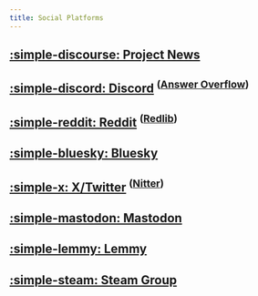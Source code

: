 ```yaml
---
title: Social Platforms
---
```


## [:simple-discourse: Project News](https://universal-blue.discourse.group/tag/bazzite-news)

## [:simple-discord: Discord](https://discord.gg/WEu6BdFEtp) <sup>([Answer Overflow](https://www.answeroverflow.com/c/1072614816579063828/1143023993041993769))</sup>

## [:simple-reddit: Reddit](https://www.reddit.com/r/bazzite) <sup>([Redlib](https://redlib.perennialte.ch/r/Bazzite))</sup>

## [:simple-bluesky: Bluesky](https://bsky.app/profile/bazzite.gg)

## [:simple-x: X/Twitter](https://x.com/bazzite_gg) <sup>([Nitter](https://xcancel.com/bazzite_gg))</sup>

## [:simple-mastodon: Mastodon](https://fosstodon.org/@UniversalBlue)

## [:simple-lemmy: Lemmy](https://lemmy.world/c/bazzite)

## [:simple-steam: Steam Group](https://steamcommunity.com/groups/Bazzite)
